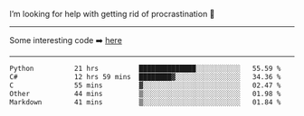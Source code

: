 I’m looking for help with getting rid of procrastination 🤔

-----

Some interesting code :arrow_right: [here](https://github.com/zhen8838/playground)

-----

<!--START_SECTION:waka-->

```txt
Python          21 hrs          ██████████████░░░░░░░░░░░   55.59 %
C#              12 hrs 59 mins  ████████▓░░░░░░░░░░░░░░░░   34.36 %
C               55 mins         ▓░░░░░░░░░░░░░░░░░░░░░░░░   02.47 %
Other           44 mins         ▒░░░░░░░░░░░░░░░░░░░░░░░░   01.98 %
Markdown        41 mins         ▒░░░░░░░░░░░░░░░░░░░░░░░░   01.84 %
```

<!--END_SECTION:waka-->

<!--
**zhen8838/zhen8838** is a ✨ _special_ ✨ repository because its `README.md` (this file) appears on your GitHub profile.

Here are some ideas to get you started:

- 🔭 I’m currently working on ...
- 🌱 I’m currently learning ...
- 👯 I’m looking to collaborate on ...
 ...
- 💬 Ask me about ...
- 📫 How to reach me: ...
- 😄 Pronouns: ...
- ⚡ Fun fact: ...
-->
